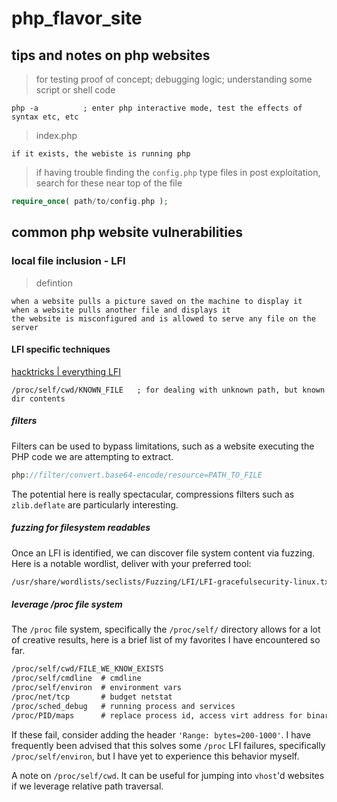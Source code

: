 
# php_flavor_site

## tips and notes on php websites

> for testing proof of concept; debugging logic; understanding some script or shell code
```
php -a 			; enter php interactive mode, test the effects of syntax etc, etc
```


> index.php
```
if it exists, the webiste is running php
```


> if having trouble finding the `config.php` type files in post exploitation, search for these near top of the file
```php
require_once( path/to/config.php );
```


## common php website vulnerabilities

### local file inclusion - LFI

> defintion
```
when a website pulls a picture saved on the machine to display it
when a website pulls another file and displays it
the website is misconfigured and is allowed to serve any file on the server
```

#### LFI specific techniques

[hacktricks  |  everything LFI](https://book.hacktricks.xyz/pentesting-web/file-inclusion)

```
/proc/self/cwd/KNOWN_FILE	; for dealing with unknown path, but known dir contents
```


##### filters

Filters can be used to bypass limitations, such as a website executing the PHP code we are attempting to extract.

```php
php://filter/convert.base64-encode/resource=PATH_TO_FILE 	
```

The potential here is really spectacular, compressions filters such as `zlib.deflate` are particularly interesting.


##### fuzzing for filesystem readables

Once an LFI is identified, we can discover file system content via fuzzing. Here is a notable wordlist, deliver with your preferred tool:

```cmd
/usr/share/wordlists/seclists/Fuzzing/LFI/LFI-gracefulsecurity-linux.txt
```


##### leverage /proc file system

The `/proc` file system, specifically the `/proc/self/` directory allows for a lot of creative results, here is a brief list of my favorites I have encountered so far.

```txt
/proc/self/cwd/FILE_WE_KNOW_EXISTS
/proc/self/cmdline  # cmdline
/proc/self/environ  # environment vars
/proc/net/tcp       # budget netstat
/proc/sched_debug   # running process and services
/proc/PID/maps      # replace process id, access virt address for binary exploit
```

If these fail, consider adding the header `'Range: bytes=200-1000'`. I have frequently been advised that this solves some `/proc` LFI failures, specifically `/proc/self/environ`, but I have yet to experience this behavior myself. 

A note on `/proc/self/cwd`. It can be useful for jumping into `vhost`'d websites if we leverage relative path traversal. 